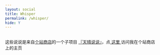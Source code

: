 ```yaml
---
layout: social
title: Whisper
permalink: /whisper/
hide: Y
---
```

<!-- 晴天说说_v1.11 2019-05-18 星球彦 http://storeweb.cn -->
<br>
这些说说是来自<a href="http://storeweb.cn" target="_blank" class="site-friend-link-homepage">个站商店</a>的一个子项目 <a
        href="http://storeweb.cn" target="_blank" class="site-friend-link-project">『天晴说说』</a>，点<a href=""
                                                                                                  target="_blank"
                                                                                                  class="site-friend-link-homepage">
    这里 </a>访问我在个站商店上的主页
<br>
<br>
<br>
<!-- ----------------------------------- 配置 --------------------------------------- -->
<!-- HTTPS 加载此jquery：-->
<script src='https://libs.baidu.com/jquery/1.11.1/jquery.min.js'></script>
<!-- ----------------------------------- 配置 --------------------------------------- -->
<style type="text/css">
    .hide {
        display: none !important;
    }
    .clear {
        clear: both;
    }
    .storeweb-say>div.say-container {
        margin-top: 10px;
        margin-bottom: 25px;
        padding: 10px 20px;
        background-color: #fafafa;    /*#bed742*/
        border-radius: 6px;
        font-size: 15px;
        color: #d93a49 !important;    /*#2e3a1f*/
        line-height: 200%;
        border: 1px #ccc solid;
    }
    .storeweb-say-month {
        font-size: 30px;
    }
    .storeweb-say-day {
        font-size: 18px;
    }
    .storeweb-say-name {
        font-size: 18px;
        margin-left: 20px;
        color: #333 !important;
    }
    .say-container>img {
        margin-top: 16px;
    }
    .storeweb-say-name:hover {
        color: #0074d9 !important;
        text-decoration: underline;
    }
    .is_member_others{
        color: #d71345 !important;
    }
    .primary {
        border: none;
        background-color: #467B96 !important;
        cursor: pointer;
        -moz-border-radius: 2px;
        -webkit-border-radius: 2px;
        border-radius: 2px;
        color: #FFF !important;
    }
    .btn {
        border: none;
        background-color: #E9E9E6 !important;
        cursor: pointer;
        -moz-border-radius: 2px;
        -webkit-border-radius: 2px;
        border-radius: 2px;
        display: inline-block;
        padding: 4px 12px;
        height: 34px;
        color: #666 !important;
        vertical-align: middle;
        zoom: 1;
    }
    .btn:hover {
        background-color: #666 !important;
        color: #E9E9E6 !important;
    }
</style>
<script data-no-instant>
    // ----------------------------------- 配置 ---------------------------------------
    //var url = "https://storeweb.cn/api/say";  // 如果你的网站是HTTPS，则用这一行代码
    var url = "https://storeweb.cn/api/say";     // 如果你的网站是HTTP
    // ----------------------------------- 配置 ---------------------------------------
    function get_say_api(timeout) {
        $.ajax({
            type: 'get',
            url: url,
            async: true,
            dataType: 'jsonp',
            data: {},
            timeout: 3000,
            success: function (result) {
                if (result.success == 1) {
                    //console.log(success['data']);
                    template_make(result.data, result.information);
                    set_storeweb_info(result.information);
                    set_pagiation_button(result.pagination);
                } else {
                    $('.site-friend-link').html(result.info);
                }
            },
            complete: function (XMLHttpRequest, status) { //请求完成后最终执行参数
                if (status == 'timeout') {//超时,status还有success,error等值的情况
                    if (timeout == 1) {
                        $('.storeweb-say').html('获取数据超时……请联系个站商店小彦');
                    } else {
                        url = "http://storeweb.cn/api/say";
                        $('.storeweb-say').html('https 获取数据超时……尝试http获取……');
                        get_say_api(1);
                    }
                }
            }
        });
    }
    $(function () {
        $('.storeweb-say').html('正在向『个站商店』请求友链数据……');
        get_say_api(0);
    })
    function template_make(data, information) {
        //console.log(data)
        $('.storeweb-say').html('');
        $.each(data, function (key, value) {
            //console.log(value.name);
            var template = $('#say-template').text();
            template = template.replace('%%content%%', value.content);
            template = template.replace('%%name%%', value.member.name);
            template = template.replace('%%month%%', value.create_at_month);
            template = template.replace('%%day%%', value.create_at_day);
            template = template.replace('%%is_member_others%%', value.is_member_others);
            template = template.replace('%%image_cn%%', value.image_cn);
            if(value.url == ""){
                template = template.replace('%%url%%', '');
                template = template.replace('%%say-url%%', 'hide');
            }else{
                template = template.replace('%%url%%', value.url);
                template = template.replace('%%url%%', value.url);
                template = template.replace('%%say-url%%', '');
            }
            var template_id = $(template);
            $('.storeweb-say').append(template_id);
        })
    }
    function set_storeweb_info(information) {
        $('.site-friend-link-homepage').attr('href', information['homepage']);
        $('.site-friend-link-project').attr('href', information['project']);
        //$('.site-friend-link-storeweb').attr('href',information['storeweb']);
    }
    function submit_pagination(url_button) {
        $('.storeweb-say').html('正在向『个站商店』请求友链数据……');
        url = url_button;
        get_say_api(0);
    }
    function set_pagiation_button(pagination){
        var template = $('#say-pagination-template').text();
        if(pagination.prev_page_url){
            template = template.replace('%%prev_page_url%%', pagination.prev_page_url);
            template = template.replace('%%say-button-prev%%', '');
        }else{
            template = template.replace('%%prev_page_url%%', '');
            template = template.replace('%%say-button-prev%%', 'hide');
        }
        if(pagination.next_page_url){
            template = template.replace('%%next_page_url%%', pagination.next_page_url);   
            template = template.replace('%%say-button-next%%', '');
        }else{
            template = template.replace('%%next_page_url%%', '');
            template = template.replace('%%say-button-next%%', 'hide');
        }
        var template_id = $(template);
        $('.storeweb-say').append(template_id);
    }
</script>
<div class="clear"></div>
<div class="storeweb-say">
</div>

<script type="text/html" id="say-template" data-no-instant>
    <span class="storeweb-say-month">%%month%%</span> <span class="storeweb-say-day">%%day%%</span> <span class="storeweb-say-name %%is_member_others%%">%%name%%</span>
    <div class="say-container">
        <div class="say-contant">%%content%%</div>
        <a href="%%url%%" target="_blank" class="%%say-url%%">%%url%%</a>
        <img src="%%image_cn%%">
    </div>
</script>

<script type="text/html" id="say-pagination-template" data-no-instant>
    <div class="say-pagination">
        <a href="Javascript:submit_pagination('%%prev_page_url%%')" class="btn primary left %%say-button-prev%%"><< 较新的一页</a>
        <a href="Javascript:submit_pagination('%%next_page_url%%')" class="btn primary right %%say-button-next%%">之前的一页 >></a>
    </div>
</script>
<div class="clear"></div>